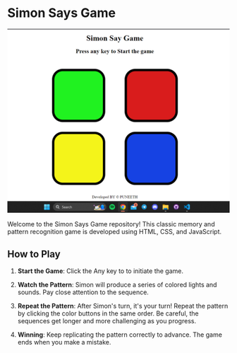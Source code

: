 # Simon Says Game

![Simon Says Game Preview](screenshot.png)

Welcome to the Simon Says Game repository! This classic memory and pattern recognition game is developed using HTML, CSS, and JavaScript.

## How to Play

1. **Start the Game**: Click the Any key to  to initiate the game.

2. **Watch the Pattern**: Simon will produce a series of colored lights and sounds. Pay close attention to the sequence.

3. **Repeat the Pattern**: After Simon's turn, it's your turn! Repeat the pattern by clicking the color buttons in the same order. Be careful, the sequences get longer and more challenging as you progress.

4. **Winning**: Keep replicating the pattern correctly to advance. The game ends when you make a mistake.
